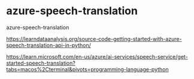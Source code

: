 # azure-speech-translation
azure-speech-translation

https://learndataanalysis.org/source-code-getting-started-with-azure-speech-translation-api-in-python/

https://learn.microsoft.com/en-us/azure/ai-services/speech-service/get-started-speech-translation?tabs=macos%2Cterminal&pivots=programming-language-python
